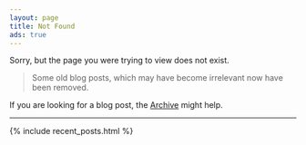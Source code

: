 ```yaml
---
layout: page
title: Not Found
ads: true
---
```


Sorry, but the page you were trying to view does not exist.

>Some old blog posts, which may have become irrelevant now have been removed.

If you are looking for a blog post, the [Archive](/blog/archive) might help.

---

{% include recent_posts.html %}
